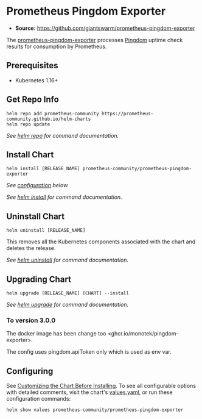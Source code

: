# Prometheus Pingdom Exporter

- **Source:** <https://github.com/giantswarm/prometheus-pingdom-exporter>

The [prometheus-pingdom-exporter](https://github.com/giantswarm/prometheus-pingdom-exporter) processes [Pingdom](https://www.pingdom.com/) uptime check results for consumption by Prometheus.

## Prerequisites

- Kubernetes 1.16+

## Get Repo Info

```console
helm repo add prometheus-community https://prometheus-community.github.io/helm-charts
helm repo update
```

_See [helm repo](https://helm.sh/docs/helm/helm_repo/) for command documentation._

## Install Chart

```console
helm install [RELEASE_NAME] prometheus-community/prometheus-pingdom-exporter
```

_See [configuration](#configuration) below._

_See [helm install](https://helm.sh/docs/helm/helm_install/) for command documentation._

## Uninstall Chart

```console
helm uninstall [RELEASE_NAME]
```

This removes all the Kubernetes components associated with the chart and deletes the release.

_See [helm uninstall](https://helm.sh/docs/helm/helm_uninstall/) for command documentation._

## Upgrading Chart

```console
helm upgrade [RELEASE_NAME] [CHART] --install
```

_See [helm upgrade](https://helm.sh/docs/helm/helm_upgrade/) for command documentation._

### To version 3.0.0

The docker image has been change too <ghcr.io/monotek/pingdom-exporter>.

The config uses pingdom.apiToken only which is used as env var.

## Configuring

See [Customizing the Chart Before Installing](https://helm.sh/docs/intro/using_helm/#customizing-the-chart-before-installing). To see all configurable options with detailed comments, visit the chart's [values.yaml](./values.yaml), or run these configuration commands:

```console
helm show values prometheus-community/prometheus-pingdom-exporter
```
